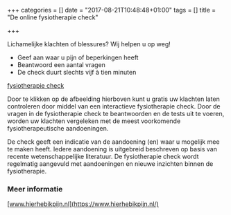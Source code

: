 +++
categories = []
date = "2017-08-21T10:48:48+01:00"
tags = []
title = "De online fysiotherapie check"

+++

Lichamelijke klachten of blessures? Wij helpen u op weg!

* Geef aan waar u pijn of beperkingen heeft
* Beantwoord een aantal vragen
* De check duurt slechts vijf à tien minuten

<div id="hierhebikpijn_container1"><a href="https://www.hierhebikpijn.nl">fysiotherapie check</a></div>
<link rel="stylesheet" href="https://www.hierhebikpijn.nl/widget/css/jquery.fancybox.css?v=2.1.3" type="text/css" media="screen" />
<script type="text/javascript" src="https://ajax.googleapis.com/ajax/libs/jquery/1.8.3/jquery.min.js"></script>
<script type="text/javascript" src="https://www.hierhebikpijn.nl/widget/js/hhip_widget.js?id=191&bt=1"></script>

<!--more-->

Door te klikken op de afbeelding hierboven kunt u gratis uw klachten laten controleren door middel van een interactieve fysiotherapie check. Door de vragen in de fysiotherapie check te beantwoorden en de tests uit te voeren, worden uw klachten vergeleken met de meest voorkomende fysiotherapeutische aandoeningen.

De check geeft een indicatie van de aandoening (en) waar u mogelijk mee te maken heeft. Iedere aandoening is uitgebreid beschreven op basis van recente wetenschappelijke literatuur. De fysiotherapie check wordt regelmatig aangevuld met aandoeningen en nieuwe inzichten binnen de fysiotherapie.

### Meer informatie

[www.hierhebikpijn.nl](https://www.hierhebikpijn.nl/)
